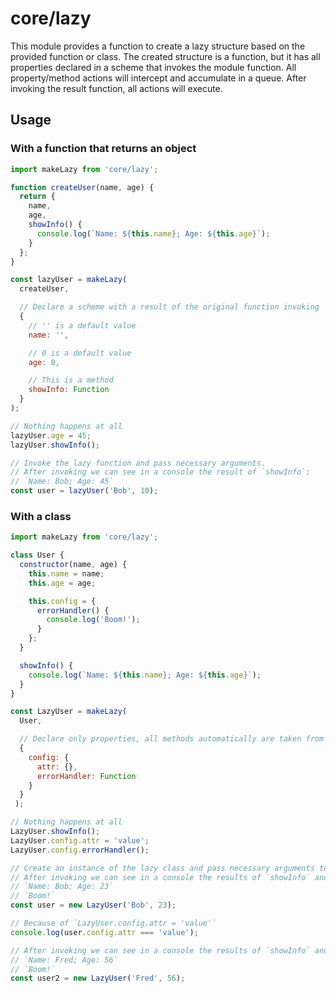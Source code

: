 # core/lazy

This module provides a function to create a lazy structure based on the provided function or class.
The created structure is a function, but it has all properties declared in a scheme that invokes the module function.
All property/method actions will intercept and accumulate in a queue. After invoking the result function, all actions will execute.

## Usage

### With a function that returns an object

```js
import makeLazy from 'core/lazy';

function createUser(name, age) {
  return {
    name,
    age,
    showInfo() {
      console.log(`Name: ${this.name}; Age: ${this.age}`);
    }
  };
}

const lazyUser = makeLazy(
  createUser,

  // Declare a scheme with a result of the original function invoking
  {
    // '' is a default value
    name: '',

    // 0 is a default value
    age: 0,

    // This is a method
    showInfo: Function
  }
);

// Nothing happens at all
lazyUser.age = 45;
lazyUser.showInfo();

// Invoke the lazy function and pass necessary arguments.
// After invoking we can see in a console the result of `showInfo`:
// `Name: Bob; Age: 45`
const user = lazyUser('Bob', 10);
```

### With a class

```js
import makeLazy from 'core/lazy';

class User {
  constructor(name, age) {
    this.name = name;
    this.age = age;

    this.config = {
      errorHandler() {
        console.log('Boom!');
      }
    };
  }

  showInfo() {
    console.log(`Name: ${this.name}; Age: ${this.age}`);
  }
}

const LazyUser = makeLazy(
  User,

  // Declare only properties, all methods automatically are taken from a prototype
  {
    config: {
      attr: {},
      errorHandler: Function
    }
  }
 );

// Nothing happens at all
LazyUser.showInfo();
LazyUser.config.attr = 'value';
LazyUser.config.errorHandler();

// Сreate an instance of the lazy class and pass necessary arguments to its constructor.
// After invoking we can see in a console the results of `showInfo` and `config.errorHandler()`:
// `Name: Bob; Age: 23`
// `Boom!`
const user = new LazyUser('Bob', 23);

// Because of `LazyUser.config.attr = 'value'`
console.log(user.config.attr === 'value');

// After invoking we can see in a console the results of `showInfo` and `config.errorHandler()`:
// `Name: Fred; Age: 56`
// `Boom!`
const user2 = new LazyUser('Fred', 56);
```

